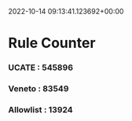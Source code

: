 2022-10-14 09:13:41.123692+00:00
# Rule Counter 
 ### UCATE : 545896

 ### Veneto : 83549

 ### Allowlist : 13924